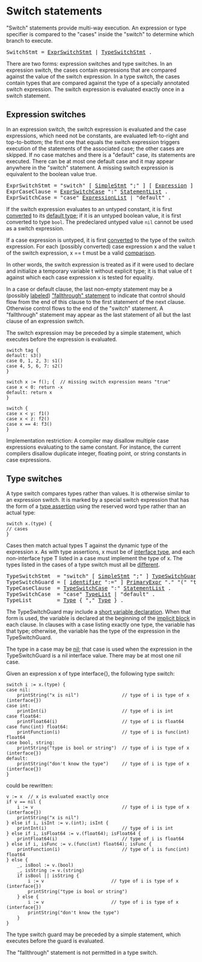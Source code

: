 # Switch statements

"Switch" statements provide multi-way execution. An expression or type specifier is compared to the "cases" inside the "switch" to determine which branch to execute.

<pre>
<a id="SwitchStmt">SwitchStmt</a> = <a href="#ExprSwitchStmt">ExprSwitchStmt</a> | <a href="#TypeSwitchStmt">TypeSwitchStmt</a> .
</pre>

There are two forms: expression switches and type switches. In an expression switch, the cases contain expressions that are compared against the value of the switch expression. In a type switch, the cases contain types that are compared against the type of a specially annotated switch expression. The switch expression is evaluated exactly once in a switch statement.

## Expression switches

In an expression switch, the switch expression is evaluated and the case expressions, which need not be constants, are evaluated left-to-right and top-to-bottom; the first one that equals the switch expression triggers execution of the statements of the associated case; the other cases are skipped. If no case matches and there is a "default" case, its statements are executed. There can be at most one default case and it may appear anywhere in the "switch" statement. A missing switch expression is equivalent to the boolean value true.

<pre>
<a id="ExprSwitchStmt">ExprSwitchStmt</a> = "switch" [ <a href="/Statements/#SimpleStmt">SimpleStmt</a> ";" ] [ <a href="/Expressions/operators.html#Expression">Expression</a> ] "{" { <a href="#ExprCaseClause">ExprCaseClause</a> } "}" .
<a id="ExprCaseClause">ExprCaseClause</a> = <a href="#ExprSwitchCase">ExprSwitchCase</a> ":" <a href="/Blocks/#StatementList">StatementList</a> .
<a id="ExprSwitchCase">ExprSwitchCase</a> = "case" <a href="/Declarations%20and%20scope/constant_declarations.html#ExpressionList">ExpressionList</a> | "default" .
</pre>

If the switch expression evaluates to an untyped constant, it is first [converted](/Expressions/conversions.html) to its [default type](/Constants/); if it is an untyped boolean value, it is first converted to type `bool`. The predeclared untyped value `nil` cannot be used as a switch expression.

If a case expression is untyped, it is first [converted](/Expressions/conversions.html) to the type of the switch expression. For each (possibly converted) case expression x and the value t of the switch expression, x == t must be a valid [comparison](/Expressions/comparison_operators.html).

In other words, the switch expression is treated as if it were used to declare and initialize a temporary variable t without explicit type; it is that value of t against which each case expression x is tested for equality.

In a case or default clause, the last non-empty statement may be a (possibly [labeled](/Statements/labeled_statements.html)) ["fallthrough" statement](/Statements/fallthrough_statements.html) to indicate that control should flow from the end of this clause to the first statement of the next clause. Otherwise control flows to the end of the "switch" statement. A "fallthrough" statement may appear as the last statement of all but the last clause of an expression switch.

The switch expression may be preceded by a simple statement, which executes before the expression is evaluated.

    switch tag {
    default: s3()
    case 0, 1, 2, 3: s1()
    case 4, 5, 6, 7: s2()
    }
    
    switch x := f(); {  // missing switch expression means "true"
    case x < 0: return -x
    default: return x
    }
    
    switch {
    case x < y: f1()
    case x < z: f2()
    case x == 4: f3()
    }
    

Implementation restriction: A compiler may disallow multiple case expressions evaluating to the same constant. For instance, the current compilers disallow duplicate integer, floating point, or string constants in case expressions.

## Type switches

A type switch compares types rather than values. It is otherwise similar to an expression switch. It is marked by a special switch expression that has the form of a [type assertion](/Expressions/type_assertions.html) using the reserved word type rather than an actual type:

    switch x.(type) {
    // cases
    }
    

Cases then match actual types T against the dynamic type of the expression x. As with type assertions, x must be of [interface type](/Types/interface_types.html), and each non-interface type T listed in a case must implement the type of x. The types listed in the cases of a type switch must all be [different](/Properties%20of%20types%20and%20values/type_identity.html).

<pre>
<a id="TypeSwitchStmt">TypeSwitchStmt</a>  = "switch" [ <a href="/Statements/#SimpleStmt">SimpleStmt</a> ";" ] <a href="#TypeSwitchGuard">TypeSwitchGuard</a> "{" { <a href="#TypeCaseClause">TypeCaseClause</a> } "}" .
<a id="TypeSwitchGuard">TypeSwitchGuard</a> = [ <a href="/Lexical%20elements/identifiers.html#identifier">identifier</a> ":=" ] <a href="/Expressions/primary_expressions.html#PrimaryExpr">PrimaryExpr</a> "." "(" "type" ")" .
<a id="TypeCaseClause">TypeCaseClause</a>  = <a href="#TypeSwitchCase">TypeSwitchCase</a> ":" <a href="/Blocks/#StatementList">StatementList</a> .
<a id="TypeSwitchCase">TypeSwitchCase</a>  = "case" <a href="#TypeList">TypeList</a> | "default" .
<a id="TypeList">TypeList</a>        = <a href="/Types/#Type">Type</a> { "," <a href="/Types/#Type">Type</a> } .
</pre>

The TypeSwitchGuard may include a [short variable declaration](/Declarations%20and%20scope/short_variable_declarations.html). When that form is used, the variable is declared at the beginning of the [implicit block](/Blocks/) in each clause. In clauses with a case listing exactly one type, the variable has that type; otherwise, the variable has the type of the expression in the TypeSwitchGuard.

The type in a case may be [nil](/Declarations%20and%20scope/predeclared_identifiers.html); that case is used when the expression in the TypeSwitchGuard is a nil interface value. There may be at most one nil case.

Given an expression x of type interface{}, the following type switch:

    switch i := x.(type) {
    case nil:
        printString("x is nil")                // type of i is type of x (interface{})
    case int:
        printInt(i)                            // type of i is int
    case float64:
        printFloat64(i)                        // type of i is float64
    case func(int) float64:
        printFunction(i)                       // type of i is func(int) float64
    case bool, string:
        printString("type is bool or string")  // type of i is type of x (interface{})
    default:
        printString("don't know the type")     // type of i is type of x (interface{})
    }
    

could be rewritten:

    v := x  // x is evaluated exactly once
    if v == nil {
        i := v                                 // type of i is type of x (interface{})
        printString("x is nil")
    } else if i, isInt := v.(int); isInt {
        printInt(i)                            // type of i is int
    } else if i, isFloat64 := v.(float64); isFloat64 {
        printFloat64(i)                        // type of i is float64
    } else if i, isFunc := v.(func(int) float64); isFunc {
        printFunction(i)                       // type of i is func(int) float64
    } else {
        _, isBool := v.(bool)
        _, isString := v.(string)
        if isBool || isString {
            i := v                         // type of i is type of x (interface{})
            printString("type is bool or string")
        } else {
            i := v                         // type of i is type of x (interface{})
            printString("don't know the type")
        }
    }
    

The type switch guard may be preceded by a simple statement, which executes before the guard is evaluated.

The "fallthrough" statement is not permitted in a type switch.